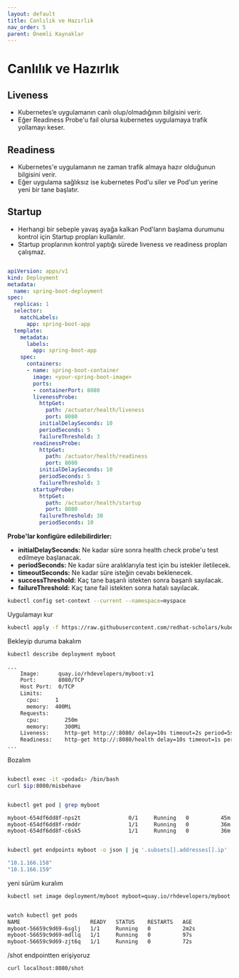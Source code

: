 ```yaml
---
layout: default
title: Canlılık ve Hazırlık
nav_order: 5
parent: Önemli Kaynaklar
---
```


# Canlılık ve Hazırlık

## Liveness
* Kubernetes’e uygulamanın canlı olup/olmadığının bilgisini verir.
* Eğer Readiness Probe'u fail olursa kubernetes uygulamaya trafik yollamayı keser.
  
## Readiness
* Kubernetes'e uygulamanın ne zaman trafik almaya hazır olduğunun bilgisini verir.
* Eğer uygulama sağlıksız ise kubernetes Pod'u siler ve Pod'un yerine yeni bir tane başlatır.

## Startup
* Herhangi bir sebeple yavaş ayağa kalkan Pod'ların başlama durumunu kontrol için Startup propları kullanılır. 
* Startup proplarının kontrol yaptığı sürede liveness ve readiness propları çalışmaz.


```yaml

apiVersion: apps/v1
kind: Deployment
metadata:
  name: spring-boot-deployment
spec:
  replicas: 1
  selector:
    matchLabels:
      app: spring-boot-app
  template:
    metadata:
      labels:
        app: spring-boot-app
    spec:
      containers:
      - name: spring-boot-container
        image: <your-spring-boot-image>
        ports:
        - containerPort: 8080
        livenessProbe:
          httpGet:
            path: /actuator/health/liveness
            port: 8080
          initialDelaySeconds: 10
          periodSeconds: 5
          failureThreshold: 3
        readinessProbe:
          httpGet:
            path: /actuator/health/readiness
            port: 8080
          initialDelaySeconds: 10
          periodSeconds: 5
          failureThreshold: 3
        startupProbe:
          httpGet:
            path: /actuator/health/startup
            port: 8080
          failureThreshold: 30
          periodSeconds: 10
```


**Probe'lar konfigüre edilebilirdirler:**

- **initialDelaySeconds:** Ne kadar süre sonra health check probe'u test edilmeye başlanacak.
- **periodSeconds:** Ne kadar süre aralıklarıyla test için bu istekler iletilecek.
- **timeoutSeconds:** Ne kadar süre isteğin cevabı beklenecek.
- **successThreshold:** Kaç tane başarılı istekten sonra başarılı sayılacak.
- **failureThreshold:** Kaç tane fail istekten sonra hatalı sayılacak.


```sh
kubectl config set-context --current --namespace=myspace
```

Uygulamayı kur
```sh
kubectl apply -f https://raw.githubusercontent.com/redhat-scholars/kubernetes-tutorial/master/apps/kubefiles/myboot-deployment-startup-live-ready.yml
```

Bekleyip duruma bakalım

```sh
kubectl describe deployment myboot

...
    Image:      quay.io/rhdevelopers/myboot:v1
    Port:       8080/TCP
    Host Port:  0/TCP
    Limits:
      cpu:     1
      memory:  400Mi
    Requests:
      cpu:        250m
      memory:     300Mi
    Liveness:     http-get http://:8080/ delay=10s timeout=2s period=5s #success=1 #failure=3
    Readiness:    http-get http://:8080/health delay=10s timeout=1s period=3s #success=1 #failure=3
...
```

Bozalım
```sh

kubectl exec -it <podadı> /bin/bash
curl $ip:8080/misbehave


kubectl get pod | grep myboot

myboot-654df6dd8f-nps2t               0/1     Running   0          45m
myboot-654df6dd8f-rmddr               1/1     Running   0          36m
myboot-654df6dd8f-c6sk5               1/1     Running   0          36m


kubectl get endpoints myboot -o json | jq '.subsets[].addresses[].ip'

"10.1.166.158"
"10.1.166.159"

```

yeni sürüm kuralım

```sh
kubectl set image deployment/myboot myboot=quay.io/rhdevelopers/myboot:v3


watch kubectl get pods
NAME                      READY   STATUS    RESTARTS   AGE
myboot-56659c9d69-6sglj   1/1     Running   0          2m2s
myboot-56659c9d69-mdllq   1/1     Running   0          97s
myboot-56659c9d69-zjt6q   1/1     Running   0          72s
```

/shot endpointten erişiyoruz
```sh
curl localhost:8080/shot
```





